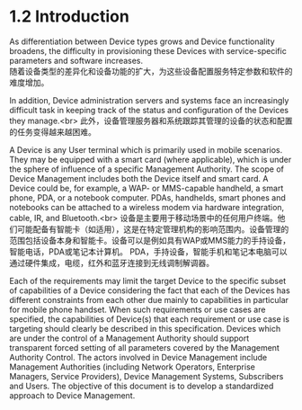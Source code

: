 # 1.2 Introduction

As differentiation between Device types grows and Device functionality broadens, the difficulty in provisioning these Devices with service-specific parameters and software increases.<br/>
随着设备类型的差异化和设备功能的扩大，为这些设备配置服务特定参数和软件的难度增加。

In addition, Device administration servers and systems face an increasingly difficult task in keeping track of the status and configuration of the Devices they manage.<br\>
此外，设备管理服务器和系统跟踪其管理的设备的状态和配置的任务变得越来越困难。

A Device is any User terminal which is primarily used in mobile scenarios. They may be equipped with a smart card (where applicable), which is under the sphere of influence of a specific Management Authority. The scope of Device Management includes both the Device itself and smart card. A Device could be, for example, a WAP- or MMS-capable handheld, a smart phone, PDA, or a notebook computer. PDAs, handhelds, smart phones and notebooks can be attached to a wireless modem via hardware integration, cable, IR, and Bluetooth.<br\>
设备是主要用于移动场景中的任何用户终端。他们可能配备有智能卡（如适用），这是在特定管理机构的影响范围内。设备管理的范围包括设备本身和智能卡。设备可以是例如具有WAP或MMS能力的手持设备，智能电话，PDA或笔记本计算机。 PDA，手持设备，智能手机和笔记本电脑可以通过硬件集成，电缆，红外和蓝牙连接到无线调制解调器。

Each of the requirements may limit the target Device to the specific subset of capabilities of a Device considering the fact that each of the Devices has different constraints from each other due mainly to capabilities in particular for mobile phone handset. When such requirements or use cases are specified, the capabilities of Device(s) that each requirement or use case is targeting should clearly be described in this specification. Devices which are under the control of a Management Authority should support transparent forced setting of all parameters covered by the Management Authority Control.
The actors involved in Device Management include Management Authorities (including Network Operators, Enterprise Managers, Service Providers), Device Management Systems, Subscribers and Users.
The objective of this document is to develop a standardized approach to Device Management.
